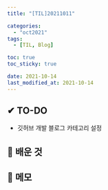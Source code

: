 ```yaml
---
title: "[TIL]20211011"

categories:
  - "oct2021"
tags:
  - [TIL, Blog]

toc: true
toc_sticky: true

date: 2021-10-14
last_modified_at: 2021-10-14
---
```


## ✔ TO-DO

- 깃허브 개발 블로그 카테고리 설정

## 💾 배운 것

## 📝 메모
